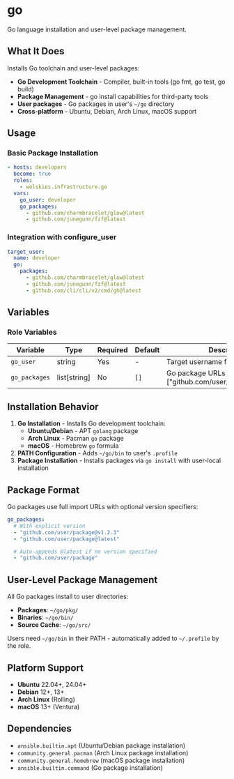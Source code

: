 # go

Go language installation and user-level package management.

## What It Does

Installs Go toolchain and user-level packages:
- **Go Development Toolchain** - Compiler, built-in tools (go fmt, go test, go build)
- **Package Management** - go install capabilities for third-party tools
- **User packages** - Go packages in user's `~/go` directory
- **Cross-platform** - Ubuntu, Debian, Arch Linux, macOS support

## Usage

### Basic Package Installation
```yaml
- hosts: developers
  become: true
  roles:
    - wolskies.infrastructure.go
  vars:
    go_user: developer
    go_packages:
      - github.com/charmbracelet/glow@latest
      - github.com/junegunn/fzf@latest
```

### Integration with configure_user
```yaml
target_user:
  name: developer
  go:
    packages:
      - github.com/charmbracelet/glow@latest
      - github.com/junegunn/fzf@latest
      - github.com/cli/cli/v2/cmd/gh@latest
```

## Variables

### Role Variables
| Variable      | Type         | Required | Default | Description                                                           |
| ------------- | ------------ | -------- | ------- | --------------------------------------------------------------------- |
| `go_user`     | string       | Yes      | -       | Target username for Go installation                                   |
| `go_packages` | list[string] | No       | `[]`    | Go package URLs to install (e.g., ["github.com/user/package@latest"]) |

## Installation Behavior

1. **Go Installation** - Installs Go development toolchain:
   - **Ubuntu/Debian** - APT `golang` package
   - **Arch Linux** - Pacman `go` package
   - **macOS** - Homebrew `go` formula
2. **PATH Configuration** - Adds `~/go/bin` to user's `.profile`
3. **Package Installation** - Installs packages via `go install` with user-local installation

## Package Format

Go packages use full import URLs with optional version specifiers:
```yaml
go_packages:
  # With explicit version
  - "github.com/user/package@v1.2.3"
  - "github.com/user/package@latest"

  # Auto-appends @latest if no version specified
  - "github.com/user/package"
```

## User-Level Package Management

All Go packages install to user directories:
- **Packages**: `~/go/pkg/`
- **Binaries**: `~/go/bin/`
- **Source Cache**: `~/go/src/`

Users need `~/go/bin` in their PATH - automatically added to `~/.profile` by the role.

## Platform Support

- **Ubuntu** 22.04+, 24.04+
- **Debian** 12+, 13+
- **Arch Linux** (Rolling)
- **macOS** 13+ (Ventura)

## Dependencies

- `ansible.builtin.apt` (Ubuntu/Debian package installation)
- `community.general.pacman` (Arch Linux package installation)
- `community.general.homebrew` (macOS package installation)
- `ansible.builtin.command` (Go package installation)
